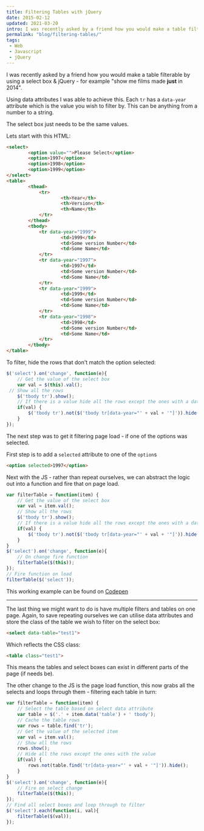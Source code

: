 ```yaml
---
title: Filtering Tables with jQuery
date: 2015-02-12
updated: 2021-03-20
intro: I was recently asked by a friend how you would make a table filterable by using a select box & jQuery - for example "show me films made just in 2014.
permalink: "blog/filtering-tables/"
tags:
 - Web
 - Javascript
 - jQuery
---
```


I was recently asked by a friend how you would make a table filterable by using a select box & jQuery - for example "show me films made **just** in 2014".

Using data attributes I was able to achieve this. Each `tr` has a `data-year` attribute which is the value you wish to filter by. This can be anything from a number to a string.

The select box just needs to be the same values.

Lets start with this HTML:

```html
<select>
		<option value="">Please Select</option>
		<option>1997</option>
		<option>1998</option>
		<option>1999</option>
</select>
<table>
		<thead>
			<tr>
					<th>Year</th>
					<th>Version</th>
					<th>Name</th>
			</tr>
		</thead>
		<tbody>
			<tr data-year="1999">
					<td>1999</td>
					<td>Some version Number</td>
					<td>Some Name</td>
			</tr>
			<tr data-year="1997">
					<td>1997</td>
					<td>Some version Number</td>
					<td>Some Name</td>
			</tr>
			<tr data-year="1999">
					<td>1999</td>
					<td>Some version Number</td>
					<td>Some Name</td>
			</tr>
			<tr data-year="1998">
					<td>1998</td>
					<td>Some version Number</td>
					<td>Some Name</td>
			</tr>
		</tbody>
</table>
```

To filter, hide the rows that don't match the option selected:

```js
$('select').on('change', function(e){
	// Get the value of the select box
	var val = $(this).val();
 // Show all the rows
	$('tbody tr').show();
	// If there is a value hide all the rows except the ones with a data-year of that value
	if(val) {
		$('tbody tr').not($('tbody tr[data-year="' + val + '"]')).hide();
	}
});
```

The next step was to get it filtering page load - if one of the options was selected.

First step is to add a `selected` attribute to one of the `option`s

```html
<option selected>1997</option>
```

Next with the JS - rather than repeat ourselves, we can abstract the logic out into a function and fire that on page load.

```js
var filterTable = function(item) {
	// Get the value of the select box
	var val = item.val();
	// Show all the rows
	$('tbody tr').show();
	// If there is a value hide all the rows except the ones with a data-year of that value
	if(val) {
		$('tbody tr').not($('tbody tr[data-year="' + val + '"]')).hide();
	}
}
$('select').on('change', function(e){
	// On change fire function
	filterTable($(this));
});
// Fire function on load
filterTable($('select'));
```

This working example can be found on [Codepen](https://codepen.io/mikestreety/pen/OPOVma)

- - -

The last thing we might want to do is have multiple filters and tables on one page. Again, to save repeating ourselves we can utilise data attributes and store the class of the table we wish to filter on the select box:
```html
<select data-table="test1">
```

Which reflects the CSS class:

```html
<table class="test1">
```

This means the tables and select boxes can exist in different parts of the page (if needs be).

The other change to the JS is the page load function, this now grabs all the selects and loops through them - filtering each table in turn:

```js
var filterTable = function(item) {
	// Select the table based on select data attribute
	var table = $('.' + item.data('table') + ' tbody');
	// Cache the table rows
	var rows = table.find('tr');
	// Get the value of the selected item
	var val = item.val();
	// Show all the rows
	rows.show();
	// Hide all the rows except the ones with the value
	if(val) {
		rows.not(table.find('tr[data-year="' + val + '"]')).hide();
	}
}
$('select').on('change', function(e){
	// Fire on select change
	filterTable($(this));
});
// Find all select boxes and loop through to filter
$('select').each(function(i, val){
	filterTable($(val));
});
```
